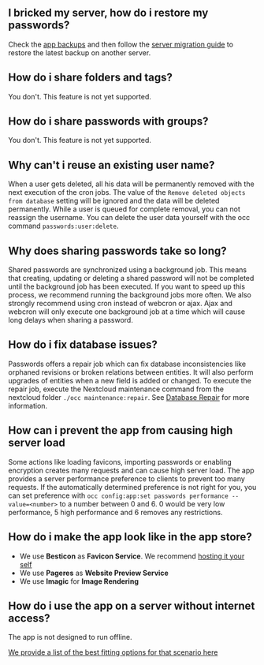 ## I bricked my server, how do i restore my passwords?
Check the [app backups](./Backups) and then follow the [server migration guide](./Guides/Maintenance/Server-Migration) to restore the latest backup on another server.

## How do i share folders and tags?
You don't. This feature is not yet supported.

## How do i share passwords with groups?
You don't. This feature is not yet supported.

## Why can't i reuse an existing user name?
When a user gets deleted, all his data will be permanently removed with the next execution of the cron jobs.
The value of the `Remove deleted objects from database` setting will be ignored and the data will be deleted permanently.
While a user is queued for complete removal, you can not reassign the username.
You can delete the user data yourself with the occ command `passwords:user:delete`.

## Why does sharing passwords take so long?
Shared passwords are synchronized using a background job.
This means that creating, updating or deleting a shared password will not be completed until the background job has been executed.
If you want to speed up this process, we recommend running the background jobs more often.
We also strongly recommend using cron instead of webcron or ajax.
Ajax and webcron will only execute one background job at a time which will cause long delays when sharing a password.

## How do i fix database issues?
Passwords offers a repair job which can fix database inconsistencies like orphaned revisions or broken relations between entities.
It will also perform upgrades of entities when a new field is added or changed.
To execute the repair job, execute the Nextcloud maintenance command from the nextcloud folder `./occ maintenance:repair`.
See [Database Repair](./Guides/Maintenance/Database-Repair) for more information.

## How can i prevent the app from causing high server load
Some actions like loading favicons, importing passwords or enabling encryption creates many requests and can cause high server load.
The app provides a server performance preference to clients to prevent too many requests.
If the automatically determined preference is not right for you, you can set preference with
`occ config:app:set passwords performance --value=<number>` to a number between 0 and 6.
0 would be very low performance, 5 high performance and 6 removes any restrictions.

## How do i make the app look like in the app store?
- We use **Besticon** as **Favicon Service**. We recommend [hosting it your self](./Guides/Services/Besticon-Self-Hosting)
- We use **Pageres** as **Website Preview Service**
- We use **Imagic** for **Image Rendering**

## How do i use the app on a server without internet access?

The app is not designed to run offline.

[We provide a list of the best fitting options for that scenario here](./App-Settings#optimal-settings)